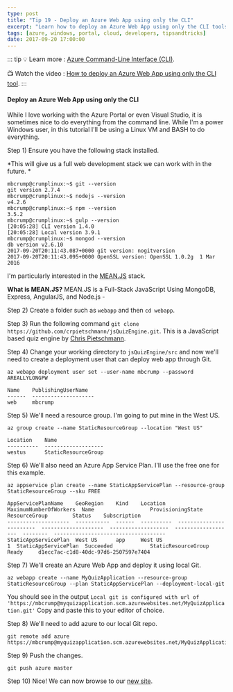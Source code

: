 ```yaml
---
type: post
title: "Tip 19 - Deploy an Azure Web App using only the CLI"
excerpt: "Learn how to deploy an Azure Web App using only the CLI tools from scratch"
tags: [azure, windows, portal, cloud, developers, tipsandtricks]
date: 2017-09-20 17:00:00
---
```


::: tip
:bulb: Learn more : [Azure Command-Line Interface (CLI)](https://docs.microsoft.com/en-us/cli/azure?WT.mc_id=docs-azuredevtips-micrum). 

:tv: Watch the video : [How to deploy an Azure Web App using only the CLI tool](https://www.youtube.com/watch?v=lO5Dvde07Tg&list=PLLasX02E8BPCNCK8Thcxu-Y-XcBUbhFWC&index=15?WT.mc_id=youtube-azuredevtips-micrum).
:::

#### Deploy an Azure Web App using only the CLI
While I love working with the Azure Portal or even Visual Studio, it is sometimes nice to do everything from the command line. While I'm a power Windows user, in this tutorial I'll be using a Linux VM and BASH to do everything. 

Step 1) Ensure you have the following stack installed. 

*This will give us a full web development stack we can work with in the future. *

``` shell
mbcrump@crumplinux:~$ git --version
git version 2.7.4
mbcrump@crumplinux:~$ nodejs --version
v4.2.6
mbcrump@crumplinux:~$ npm --version
3.5.2
mbcrump@crumplinux:~$ gulp --version
[20:05:28] CLI version 1.4.0
[20:05:28] Local version 3.9.1
mbcrump@crumplinux:~$ mongod --version
db version v2.6.10
2017-09-20T20:11:43.087+0000 git version: nogitversion
2017-09-20T20:11:43.095+0000 OpenSSL version: OpenSSL 1.0.2g  1 Mar 2016
```

I'm particularly interested in the [MEAN.JS](https://github.com/meanjs/mean?WT.mc_id=github-azuredevtips-micrum) stack. 

**What is MEAN.JS?** MEAN.JS is a Full-Stack JavaScript Using MongoDB, Express, AngularJS, and Node.js -


Step 2) Create a folder such as `webapp` and then `cd webapp`. 

Step 3) Run the following command `git clone https://github.com/crpietschmann/jsQuizEngine.git`. This is a JavaScript based quiz engine by [Chris Pietschmann](https://github.com/crpietschmann?WT.mc_id=github-azuredevtips-micrum). 

Step 4) Change your working directory to `jsQuizEngine/src` and now we'll need to create a deployment user that can deploy web app through Git. 

	az webapp deployment user set --user-name mbcrump --password AREALLYLONGPW

```shell
Name    PublishingUserName
------  --------------------
web     mbcrump
```

Step 5) We'll need a resource group. I'm going to put mine in the West US. 

	az group create --name StaticResourceGroup --location "West US"

```shell
Location    Name
----------  -------------------
westus      StaticResourceGroup
```

Step 6) We'll also need an Azure App Service Plan. I'll use the free one for this example. 

	az appservice plan create --name StaticAppServicePlan --resource-group StaticResourceGroup --sku FREE

```shell
AppServicePlanName    GeoRegion    Kind    Location      MaximumNumberOfWorkers  Name                  ProvisioningState    ResourceGroup        Status    Subscription
--------------------  -----------  ------  ----------  ------------------------  --------------------  -------------------  -------------------  --------  ------------------------------------
StaticAppServicePlan  West US      app     West US                            1  StaticAppServicePlan  Succeeded            StaticResourceGroup  Ready     d1ecc7ac-c1d8-40dc-97d6-2507597e7404
```

Step 7) We'll create an Azure Web App and deploy it using local Git.

	az webapp create --name MyQuizApplication --resource-group StaticResourceGroup --plan StaticAppServicePlan --deployment-local-git

You should see in the output `Local git is configured with url of 'https://mbcrump@myquizapplication.scm.azurewebsites.net/MyQuizApplication.git'` Copy and paste this to your editor of choice.

Step 8) We'll need to add azure to our local Git repo. 

	git remote add azure https://mbcrump@myquizapplication.scm.azurewebsites.net/MyQuizApplication.git

Step 9) Push the changes.

	git push azure master

Step 10) Nice! We can now browse to our [new site](http://myquizapplication.azurewebsites.net/#). 

<img :src="$withBase('/files/azureappservicequiz.png')">

